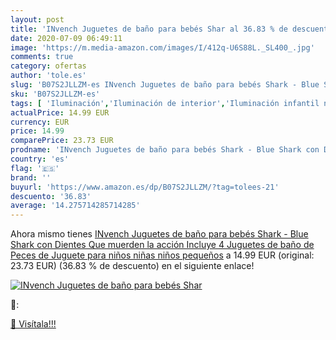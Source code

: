 ```yaml
---
layout: post
title: 'INvench Juguetes de baño para bebés Shar al 36.83 % de descuento'
date: 2020-07-09 06:49:11
image: 'https://m.media-amazon.com/images/I/412q-U6S88L._SL400_.jpg'
comments: true
category: ofertas
author: 'tole.es'
slug: 'B07S2JLLZM-es INvench Juguetes de baño para bebés Shark - Blue Shark con...'
sku: 'B07S2JLLZM-es'
tags: [ 'Iluminación','Iluminación de interior','Iluminación infantil nocturna','Lámparas e iluminación infantil','bebés', ]
actualPrice: 14.99 EUR
currency: EUR
price: 14.99
comparePrice: 23.73 EUR
prodname: 'INvench Juguetes de baño para bebés Shark - Blue Shark con Dientes Que muerden la acción Incluye 4 Juguetes de baño de Peces de Juguete para niños niñas niños pequeños'
country: 'es'
flag: '🇪🇸'
brand: ''
buyurl: 'https://www.amazon.es/dp/B07S2JLLZM/?tag=tolees-21'
descuento: '36.83'
average: '14.275714285714285'
---
```


Ahora mismo tienes [INvench Juguetes de baño para bebés Shark - Blue Shark con Dientes Que muerden la acción Incluye 4 Juguetes de baño de Peces de Juguete para niños niñas niños pequeños](https://www.amazon.es/dp/B07S2JLLZM/?tag=tolees-21) a 14.99 EUR (original: 23.73 EUR) (36.83 %  de descuento) en el siguiente enlace!

[![INvench Juguetes de baño para bebés Shar](https://m.media-amazon.com/images/I/412q-U6S88L._SL400_.jpg)](https://www.amazon.es/dp/B07S2JLLZM/?tag=tolees-21)

🔎:


[🛒 Visítala!!!](https://www.amazon.es/dp/B07S2JLLZM/?tag=tolees-21)
